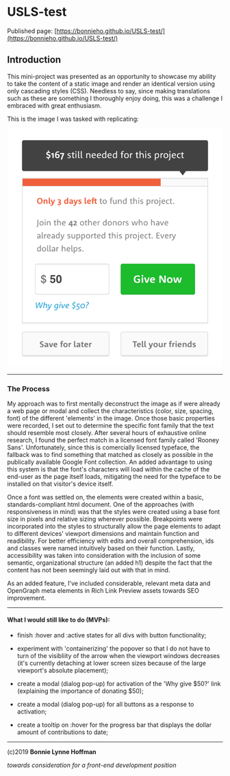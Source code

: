 # USLS-test

Published page: [https://bonnieho.github.io/USLS-test/](https://bonnieho.github.io/USLS-test/)

## Introduction

This mini-project was presented as an opportunity to showcase my ability to take the content of a static image and render an identical version using only cascading styles (CSS). Needless to say, since making translations such as these are something I thoroughly enjoy doing, this was a challenge I embraced with great enthusiasm.

This is the image I was tasked with replicating:

![image of the test graphic](images/html-css-test.png)

- - - 

### The Process

My approach was to first mentally deconstruct the image as if were already a web page or modal and collect the characteristics (color, size, spacing, font) of the different 'elements' in the image. Once those basic properties were recorded, I set out to determine the specific font family that the text should resemble most closely. After several hours of exhaustive online research, I found the perfect match in a licensed font family called 'Rooney Sans'. Unfortunately, since this is comercially licensed typeface, the fallback was to find something that matched as closely as possible in the publically available Google Font collection. An added advantage to using this system is that the font's characters will load within the cache of the end-user as the page itself loads, mitigating the need for the typeface to be installed on that visitor's device itself.

Once a font was settled on, the elements were created within a basic, standards-compliant html document. One of the approaches (with responsiveness in mind) was that the styles were created using a base font size in pixels and relative sizing wherever possible. Breakpoints were incorporated into the styles to structurally allow the page elements to adapt to different devices' viewport dimensions and maintain function and readibility. For better efficiency with edits and overall comprehension, ids and classes were named intuitively based on their function. Lastly, accessibility was taken into consideration with the inclusion of some semantic, organizational structure (an added h1) despite the fact that the content has not been seemingly laid out with that in mind.

As an added feature, I've included considerable, relevant meta data and OpenGraph meta elements in Rich Link Preview assets towards SEO improvement.

- - - 

#### What I would still like to do (MVPs):

* finish :hover and :active states for all divs with button functionality;

* experiment with 'containerizing' the popover so that I do not have to turn of the visibliity of the arrow when the viewport windows decreases (it's currently detaching at lower screen sizes because of the large viewport's absolute placement);

* create a modal (dialog pop-up) for activation of the 'Why give $50?' link (explaining the importance of donating $50);

* create a modal (dialog pop-up) for all buttons as a response to activation;

* create a tooltip on :hover for the progress bar that displays the dollar amount of contributions to date;


- - -


(c)2019 __Bonnie Lynne Hoffman__ 

*towards consideration for a front-end development position*
